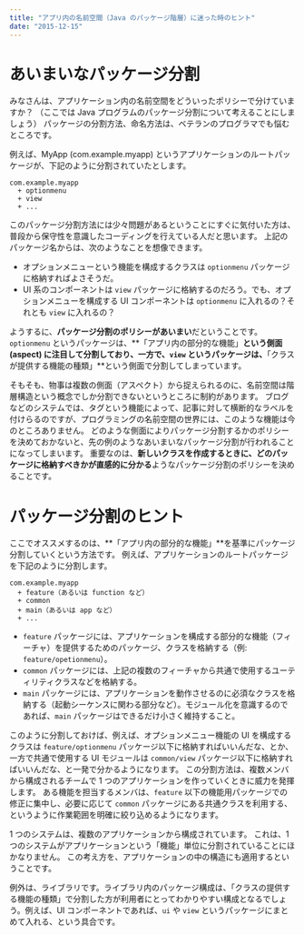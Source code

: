 ```yaml
---
title: "アプリ内の名前空間（Java のパッケージ階層）に迷った時のヒント"
date: "2015-12-15"
---
```


あいまいなパッケージ分割
====

みなさんは、アプリケーション内の名前空間をどういったポリシーで分けていますか？
（ここでは Java プログラムのパッケージ分割について考えることにしましょう）
パッケージの分割方法、命名方法は、ベテランのプログラマでも悩むところです。

例えば、MyApp (com.example.myapp) というアプリケーションのルートパッケージが、下記のように分割されていたとします。

```
com.example.myapp
  + optionmenu
  + view
  + ...
```

このパッケージ分割方法には少々問題があるということにすぐに気付いた方は、普段から保守性を意識したコーディングを行えている人だと思います。
上記のパッケージ名からは、次のようなことを想像できます。

* オプションメニューという機能を構成するクラスは `optionmenu` パッケージに格納すればよさそうだ。
* UI 系のコンポーネントは `view` パッケージに格納するのだろう。でも、オプションメニューを構成する UI コンポーネントは `optionmenu` に入れるの？それとも `view` に入れるの？

ようするに、**パッケージ分割のポリシーがあいまい**だということです。
`optionmenu` というパッケージは、**「アプリ内の部分的な機能」**という側面 (aspect) に注目して分割しており、一方で、`view` というパッケージは、**「クラスが提供する機能の種類」**という側面で分割してしまっています。

そもそも、物事は複数の側面（アスペクト）から捉えられるのに、名前空間は階層構造という概念でしか分割できないというところに制約があります。
ブログなどのシステムでは、タグという機能によって、記事に対して横断的なラベルを付けらるのですが、プログラミングの名前空間の世界には、このような機能は今のところありません。
どのような側面によりパッケージ分割するかのポリシーを決めておかないと、先の例のようなあいまいなパッケージ分割が行われることになってしまいます。
重要なのは、**新しいクラスを作成するときに、どのパッケージに格納すべきかが直感的に分かる**ようなパッケージ分割のポリシーを決めることです。


パッケージ分割のヒント
====

ここでオススメするのは、**「アプリ内の部分的な機能」**を基準にパッケージ分割していくという方法です。
例えば、アプリケーションのルートパッケージを下記のように分割します。

```
com.example.myapp
  + feature（あるいは function など）
  + common
  + main（あるいは app など）
  + ...
```

* `feature` パッケージには、アプリケーションを構成する部分的な機能（フィーチャ）を提供するためのパッケージ、クラスを格納する（例: `feature/opetionmenu`）。
* `common` パッケージには、上記の複数のフィーチャから共通で使用するユーティリティクラスなどを格納する。
* `main` パッケージには、アプリケーションを動作させるのに必須なクラスを格納する（起動シーケンスに関わる部分など）。モジュール化を意識するのであれば、`main` パッケージはできるだけ小さく維持すること。

このように分割しておけば、例えば、オプションメニュー機能の UI を構成するクラスは `feature/optionmenu` パッケージ以下に格納すればいいんだな、とか、一方で共通で使用する UI モジュールは `common/view` パッケージ以下に格納すればいいんだな、と一発で分かるようになります。
この分割方法は、複数メンバから構成されるチームで 1 つのアプリケーションを作っていくときに威力を発揮します。
ある機能を担当するメンバは、`feature` 以下の機能用パッケージでの修正に集中し、必要に応じて `common` パッケージにある共通クラスを利用する、というように作業範囲を明確に絞り込めるようになります。

1 つのシステムは、複数のアプリケーションから構成されています。
これは、1 つのシステムがアプリケーションという「機能」単位に分割されていることにほかなりません。
この考え方を、アプリケーションの中の構造にも適用するということです。

例外は、ライブラリです。ライブラリ内のパッケージ構成は、「クラスの提供する機能の種類」で分割した方が利用者にとってわかりやすい構成となるでしょう。例えば、UI コンポーネントであれば、`ui` や `view` というパッケージにまとめて入れる、という具合です。

